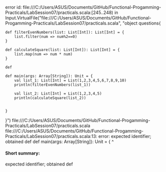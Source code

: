 error id: file:///C:/Users/ASUS/Documents/GitHub/Functional-Progamming-Practicals/LabSession07/practicals.scala:[245..248) in Input.VirtualFile("file:///C:/Users/ASUS/Documents/GitHub/Functional-Progamming-Practicals/LabSession07/practicals.scala", "object questions{

    def filterEvenNumbers(list: List[Int]): List[Int] = {
        list.filter(num => num%2==0)
    }

    def calculateSquare(list: List[Int]): List[Int] = {
        list.map(num => num * num)
    }

    def 

    def main(args: Array[String]): Unit = {
        val list_1: List[Int] = List(1,2,3,4,5,6,7,8,9,10)
        println(filterEvenNumbers(list_1))

        val list_2: List[Int] = List(1,2,3,4,5)
        println(calculateSquare(list_2))


    }
}")
file:///C:/Users/ASUS/Documents/GitHub/Functional-Progamming-Practicals/LabSession07/practicals.scala
file:///C:/Users/ASUS/Documents/GitHub/Functional-Progamming-Practicals/LabSession07/practicals.scala:13: error: expected identifier; obtained def
    def main(args: Array[String]): Unit = {
    ^
#### Short summary: 

expected identifier; obtained def